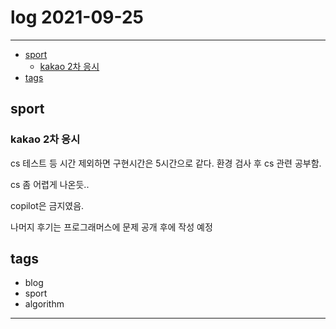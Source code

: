 # log 2021-09-25

--------------------------

- [sport](#sport)
  - [kakao 2차 응시](#kakao-2차-응시)
- [tags](#tags)


## sport

### kakao 2차 응시

cs 테스트 등 시간 제외하면 구현시간은 5시간으로 같다.
환경 검사 후 cs 관련 공부함.

cs 좀 어렵게 나온듯..

copilot은 금지였음.

나머지 후기는 프로그래머스에 문제 공개 후에 작성 예정

## tags
- blog
- sport
- algorithm

--------------------------

